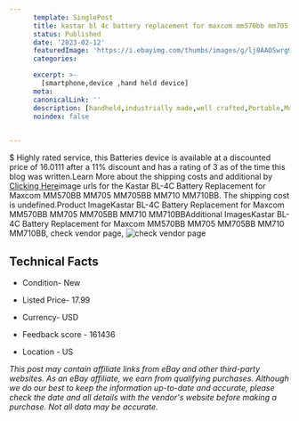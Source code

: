 ```yaml
---
      template: SinglePost
      title: kastar bl 4c battery replacement for maxcom mm570bb mm705 mm705bb mm710 mm710bb
      status: Published
      date: '2023-02-12'
      featuredImage: 'https://i.ebayimg.com/thumbs/images/g/lj8AAOSwrg9isJ2f/s-l225.jpg'
      categories: 

      excerpt: >-
        [smartphone,device ,hand held device]
      meta:
      canonicalLink: ''
      description: [handheld,industrially made,well crafted,Portable,Mobile,Compact,Convenient,Lightweight,Maneuverable,Man-portable,Miniature,Carriable,Hand-held,Light,Holdable,Transportable,Mobile device,Pocket-sized,On-the-go,Wireless,Cordless,Compact size,Convenient size, smartphone,device ,hand held device]
      noindex: false

        
---
```

$
    Highly rated service, this Batteries device is available at a discounted price of 16.0111 after a 11% discount and has a rating of 3 as of the time this blog was written.Learn More about the shipping costs and additional by [Clicking Here](https://www.ebay.com/itm/255592053059?hash=item3b82793943%3Ag%3Alj8AAOSwrg9isJ2f&amdata=enc%3AAQAHAAAA4DSAxR9dqHl9BkCZCNdqZfnTeYpCU5IoPHNssJdiHoVyHNf9vLyJUtHeaLp6TBfu7XZrj1GA2tQkQBrCWmhnfYwjbaQcHP8OrxOTyA04WlOSI2zht6kGBfKOrFLqVz8%2BoQw84tVym%2F9VAOG8mSV%2FT6i%2FI5lgZcdt%2BbBHtK2ZlP5oe0CWMUB4zWde8Nf%2Bd7cfhEXvY%2B7%2FHG6jkCCUdJpV6OkEjeg9akmK%2FEmUuPny%2FdriARluHIBWOW9rLcVDHbsabOM41%2BfnvwHsFftMRT27vsQmqKPfddhDW%2F5tynibN9Ny&mkevt=1&mkcid=1&mkrid=711-53200-19255-0&campid=%253CePNCampaignId%253E&customid=%253CreferenceId%253E&toolid=10049)image urls for the Kastar BL-4C Battery Replacement for Maxcom MM570BB MM705 MM705BB MM710 MM710BB. The shipping cost is undefined.Product ImageKastar BL-4C Battery Replacement for Maxcom MM570BB MM705 MM705BB MM710 MM710BBAdditional ImagesKastar BL-4C Battery Replacement for Maxcom MM570BB MM705 MM705BB MM710 MM710BB, check vendor page, ![check vendor page](https://origin-galleryplus.ebayimg.com/ws/web/255592053059_2_0_1/225x225.jpg,https://origin-galleryplus.ebayimg.com/ws/web/255592053059_3_0_1/225x225.jpg)
    
    

 ## Technical Facts 



     
      

 - Condition- New 


      

 - Listed Price- 17.99 


      

 - Currency- USD 


      

 - Feedback score - 161436 


      

 - Location - US 


      
      

 *_This post may contain affiliate links from eBay and other third-party websites. As an eBay affiliate, we earn from qualifying purchases. Although we do our best to keep the information up-to-date and accurate, please check the date and all details with the vendor's website before making a purchase. Not all data may be accurate._*



    
    
    
    
    